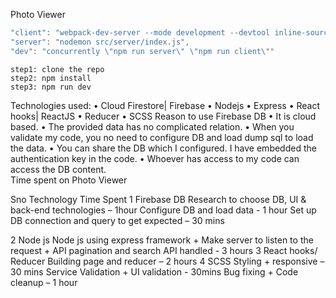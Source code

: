 Photo Viewer

```javascript
"client": "webpack-dev-server --mode development --devtool inline-source-map --hot",
"server": "nodemon src/server/index.js",
"dev": "concurrently \"npm run server\" \"npm run client\""
```



```Instruction to run the code
step1: clone the repo
step2: npm install
step3: npm run dev
```

Technologies used:
•	Cloud Firestore| Firebase
•	Nodejs
•	Express
•	React hooks| ReactJS
•	Reducer
•	SCSS
Reason to use Firebase DB
•	It is cloud based. 
•	The provided data has no complicated relation.
•	When you validate my code, you no need to configure DB and load dump sql to load the data.
•	You can share the DB which I configured. I have embedded the authentication key in the code.
•	Whoever has access to my code can access the DB content.  
Time spent on Photo Viewer
	
Sno	Technology	Time Spent
1	Firebase DB	Research to choose DB, UI & back-end technologies – 1hour
Configure DB and load data -  1 hour
Set up DB connection and query to get expected – 30 mins

2	Node js	Node js using express framework +
Make server to listen to the request + 
API pagination and search API handled  - 3 hours
3	React hooks/ Reducer	Building page and reducer – 2 hours
4	SCSS	Styling + responsive – 30 mins
		Service Validation + UI validation -  30mins
Bug fixing + Code cleanup – 1 hour

